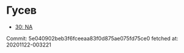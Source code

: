# Гусев
- [30: NA](30.md)

Commit: 5e040902beb3f6fceeaa83f0d875ae075fd75ce0
 fetched at: 20201122-003221
